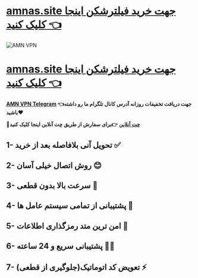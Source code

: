  
 # [ amnas.site  جهت خرید فیلترشکن اینجا کلیک کنید 👈](https://amnas.space/)

![AMN VPN](https://amngroup1.space/wp-content/uploads/2023/09/AMNBANER3-1024x913.gif)
 # [ amnas.site  جهت خرید فیلترشکن اینجا کلیک کنید 👈](https://amnas.space/)
**[AMN VPN Telegram](https://t.me/buyamnvpn) 👈جهت دریافت تخفیفات روزانه آدرس کانال تلگرام ما رو داشته باشید**❤️

💎**[چت آنلاین](https://go.crisp.chat/chat/embed/?website_id=e1f565cc-7e3b-4689-8f33-d66aa012be39&locale=fa&user_nickname=%D8%AE%D8%B1%DB%8C%D8%AF%20%D9%88%DB%8C%20%D9%BE%DB%8C%20%D8%A7%D9%86) 👉برای سفارش از طریق چت آنلاین اینجا کلیک کنید**

## 1- تحویل آنی بلافاصله بعد از خرید ✅

## 2- روش اتصال خیلی آسان 😊

## 3- سرعت بالا بدون قطعی 🚀

## 4- پشتیبانی از تمامی سیستم عامل ها 📲

## 5- امن ترین متد رمزگذاری اطلاعات 🔑

## 6- پشتیبانی سریع و 24 ساعته 🏃‍♂️

## 7- تعویض کد اتوماتیک(جلوگیری از قطعی) ⚡️
